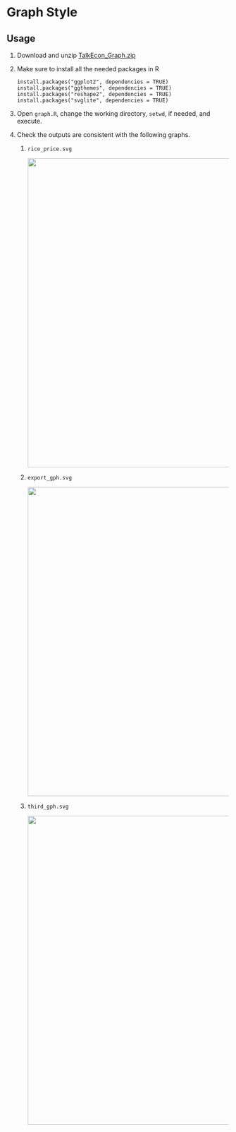 # Graph Style

## Usage

1. Download and unzip [TalkEcon_Graph.zip](https://github.com/TalkEcon/GraphStyle/blob/master/TalkEcon_Graph.zip?raw=true)
2. Make sure to install all the needed packages in R

    ```
    install.packages("ggplot2", dependencies = TRUE)
    install.packages("ggthemes", dependencies = TRUE)
    install.packages("reshape2", dependencies = TRUE)
    install.packages("svglite", dependencies = TRUE)
    ```

3. Open `graph.R`, change the working directory, `setwd`, if needed, and execute.
4. Check the outputs are consistent with the following graphs. 

    1. `rice_price.svg`
    
        <div>
        <img src="https://rawgit.com/TalkEcon/GraphStyle/master/TalkEcon_Graph/output/rice_price.svg" width="700">
        </div>
    
    2. `export_gph.svg`
    
        <div>
        <img src="https://rawgit.com/TalkEcon/GraphStyle/master/TalkEcon_Graph/output/export_gph.svg" width="700">
        </div>
    
    3. `third_gph.svg`
    
        <div>
        <img src="https://rawgit.com/TalkEcon/GraphStyle/master/TalkEcon_Graph/output/third_gph.svg" width="700">
        </div>
